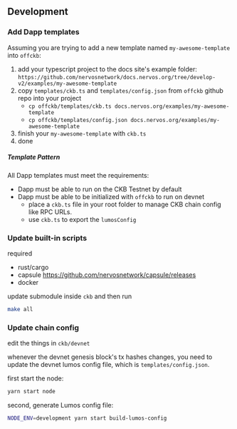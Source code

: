 ## Development

### Add Dapp templates

Assuming you are trying to add a new template named `my-awesome-template` into `offckb`:

1. add your typescript project to the docs site's example folder: `https://github.com/nervosnetwork/docs.nervos.org/tree/develop-v2/examples/my-awesome-template`
2. copy `templates/ckb.ts` and `templates/config.json` from `offckb` github repo into your project
   - `cp offckb/templates/ckb.ts docs.nervos.org/examples/my-awesome-template`
   - `cp offckb/templates/config.json docs.nervos.org/examples/my-awesome-template`
3. finish your `my-awesome-template` with `ckb.ts`
4. done

##### Template Pattern

All Dapp templates must meet the requirements:

- Dapp must be able to run on the CKB Testnet by default
- Dapp must be able to be initialized with `offckb` to run on devnet
  - place a `ckb.ts` file in your root folder to manage CKB chain config like RPC URLs.
  - use `ckb.ts` to export the `lumosConfig`

### Update built-in scripts

required

- rust/cargo
- capsule https://github.com/nervosnetwork/capsule/releases
- docker

update submodule inside `ckb` and then run

```sh
make all
```

### Update chain config

edit the things in `ckb/devnet`

whenever the devnet genesis block's tx hashes changes, you need to update the devnet lumos config file, which is `templates/config.json`.

first start the node:

```sh
yarn start node
```

second, generate Lumos config file:

```sh
NODE_ENV=development yarn start build-lumos-config
```
